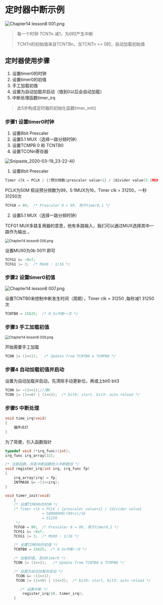 # 定时器中断示例

 ![Chapter14 lesson8 001.png](http://wiki.100ask.org/images/thumb/b/ba/Chapter14_lesson8_001.png/800px-Chapter14_lesson8_001.png) 

> 每一个时钟 TCNTn 减1，为0时产生中断
>
> TCNTn的初始值来自TCNTBn，当TCNTn == 0时，自动加载初始值

## 定时器使用步骤

1. 设置timer0的时钟
2. 设置timer0的初值
3. 手工加载初值
4. 设置为自动加载并启动（值到0以后会自动加载）
5. 中断处理函数timer_irq

> 此5步构成定时器的初始化函数timer_init()

### 步骤1 设置timer0时钟 

1. 设置8bit Prescaler
2. 设置5.1 MUX（选择一路分频时钟）
3. 设置TCMPB 0 和 TCNTB0
4. 设置TCONn寄存器

![Snipaste_2020-03-19_23-22-40](D:\Desktop\Snipaste_2020-03-19_23-22-40.png)

1. 设置8bit Prescaler

```c
Timer clk = PCLK / {(预分频数)prescaler value+1} / {divider value(5.1MUX值)} 	
```

PCLK为50M 假设预分频数为99，5:1MUX为16，Timer clk = 31250，一秒31250次

```c
TCFG0 = 99;  /* Prescaler 0 = 99, 用于timer0,1 */
```

2. 设置5.1 MUX（选择一路分频时钟）

 TCFG1 MUX多路复用器的意思，他有多路输入，我们可以通过MUX选择其中一路作为输出 。

 <img src="http://wiki.100ask.org/images/thumb/7/78/Chapter14_lesson8_006.png/800px-Chapter14_lesson8_006.png" alt="Chapter14 lesson8 006.png" style="zoom: 80%;" /> 

设置MUX0为0b 0011 即可

```c
TCFG1 &= ~0xf;
TCFG1 |= 3;  /* MUX0 : 1/16 */
```

### 步骤2 设置timer0初值 

 ![Chapter14 lesson8 007.png](http://wiki.100ask.org/images/thumb/8/84/Chapter14_lesson8_007.png/800px-Chapter14_lesson8_007.png) 

设置TCNTB0来控制中断发生时间（周期），Timer clk = 31250 ,每秒减1 31250次

```c
TCNTB0 = 15625;  /* 0.5s中断一次 */
```

### 步骤3 手工加载初值

 <img src="http://wiki.100ask.org/images/thumb/7/7a/Chapter14_lesson8_009.png/800px-Chapter14_lesson8_009.png" alt="Chapter14 lesson8 009.png" style="zoom:80%;" /> 

 开始需要手工加载 

```c
TCON |= (1<<1);   /* Update from TCNTB0 & TCMPB0 */
```

### 步骤4 自动加载初值并启动 

设置为自动加载并启动，先清除手动更新位，再或上bit0 bit3 

```c
TCON &= ~(1<<1);//清0
TCON |= (1<<0) | (1<<3);  /* bit0: start, bit3: auto reload */
```

### 步骤5 中断处理

```c
void time_irq(void)
{
    循环点灯
}
```

为了简便，引入函数指针

``` c
typedef void (*irq_func)(int);
irq_func irq_array[32];

/* 注册函数，将各中断函数放入中断数组 */
void register_irq(int irq, irq_func fp)
{
    irq_array[irq] = fp;
    INTMASK &= ~(1<<irq);
}
```

```c
void timer_init(void)
	{
	/* 设置TIMER0的时钟 */
	/* Timer clk = PCLK / {prescaler value+1} / {divider value} 
	             = 50000000/(99+1)/16
	             = 31250
	 */
 	TCFG0 = 99;  /* Prescaler 0 = 99, 用于timer0,1 */
	TCFG1 &= ~0xf;
	TCFG1 |= 3;  /* MUX0 : 1/16 */

	/* 设置TIMER0的初值 */
	TCNTB0 = 15625;  /* 0.5s中断一次 */

	/* 加载初值, 启动timer0 */
	TCON |= (1<<1);   /* Update from TCNTB0 & TCMPB0 */

	/* 设置为自动加载并启动 */
	 TCON &= ~(1<<1);
	 TCON |= (1<<0) | (1<<3);  /* bit0: start, bit3: auto reload */

       /* 设置中断 */
        register_irq(10, timer_irq);
	}
```

